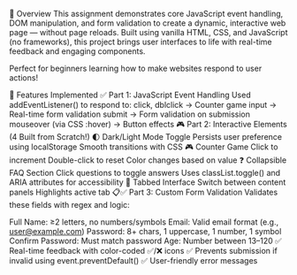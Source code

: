 🌟 Overview
This assignment demonstrates core JavaScript event handling, DOM manipulation, and form validation to create a dynamic, interactive web page — without page reloads. Built using vanilla HTML, CSS, and JavaScript (no frameworks), this project brings user interfaces to life with real-time feedback and engaging components.

Perfect for beginners learning how to make websites respond to user actions!

🚀 Features Implemented
✅ Part 1: JavaScript Event Handling
Used addEventListener() to respond to:
click, dblclick → Counter game
input → Real-time form validation
submit → Form validation on submission
mouseover (via CSS :hover) → Button effects
🎮 Part 2: Interactive Elements (4 Built from Scratch!)
🌓 Dark/Light Mode Toggle
Persists user preference using localStorage
Smooth transitions with CSS
🎮 Counter Game
Click to increment
Double-click to reset
Color changes based on value
❓ Collapsible FAQ Section
Click questions to toggle answers
Uses classList.toggle() and ARIA attributes for accessibility
📑 Tabbed Interface
Switch between content panels
Highlights active tab
📋✅ Part 3: Custom Form Validation
Validates these fields with regex and logic:

Full Name: ≥2 letters, no numbers/symbols
Email: Valid email format (e.g., user@example.com)
Password: 8+ chars, 1 uppercase, 1 number, 1 symbol
Confirm Password: Must match password
Age: Number between 13–120
✅ Real-time feedback with color-coded ✅/❌ icons
✅ Prevents submission if invalid using event.preventDefault()
✅ User-friendly error messages

